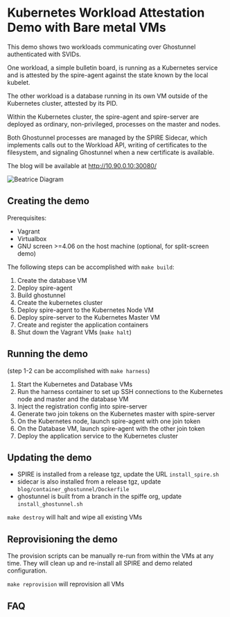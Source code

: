 # Kubernetes Workload Attestation Demo with Bare metal VMs

This demo shows two workloads communicating over Ghostunnel authenticated with SVIDs.

One workload, a simple bulletin board, is running as a Kubernetes service and is attested by the
spire-agent against the state known by the local kubelet.

The other workload is a database running in its own VM outside of the Kubernetes cluster, attested by its PID.

Within the Kubernetes cluster, the spire-agent and spire-server are deployed as ordinary, non-privileged, processes on the master and nodes.

Both Ghostunnel processes are managed by the SPIRE Sidecar, which implements calls out to the Workload API, writing of certificates to the filesystem, and signaling Ghostunnel when a new certificate is available.

The blog will be available at http://10.90.0.10:30080/

![Beatrice Diagram](doc/beatrice_diagram.png)

## Creating the demo

Prerequisites:

* Vagrant
* Virtualbox
* GNU screen >=4.06 on the host machine (optional, for split-screen demo)

The following steps can be accomplished with `make build`:

1. Create the database VM
  1. Deploy spire-agent
  1. Build ghostunnel
1. Create the kubernetes cluster
  1. Deploy spire-agent to the Kubernetes Node VM
  1. Deploy spire-server to the Kubernetes Master VM
  1. Create and register the application containers
1. Shut down the Vagrant VMs (`make halt`)

## Running the demo

(step 1-2 can be accomplished with `make harness`)

1. Start the Kubernetes and Database VMs
1. Run the harness container to set up SSH connections to the Kubernetes node and
   master and the database VM
1. Inject the registration config into spire-server
1. Generate two join tokens on the Kubernetes master with spire-server
1. On the Kubernetes node, launch spire-agent with one join token
1. On the Database VM, launch spire-agent with the other join token
1. Deploy the application service to the Kubernetes cluster

## Updating the demo

* SPIRE is installed from a release tgz, update the URL `install_spire.sh`
* sidecar is also installed from a release tgz, update `blog/container_ghostunnel/Dockerfile`
* ghostunnel is built from a branch in the spiffe org, update `install_ghostunnel.sh` 

`make destroy` will halt and wipe all existing VMs

## Reprovisioning the demo

The provision scripts can be manually re-run from within the VMs
at any time.  They will clean up and re-install all SPIRE and demo
related configuration.

`make reprovision` will reprovision all VMs

## FAQ

